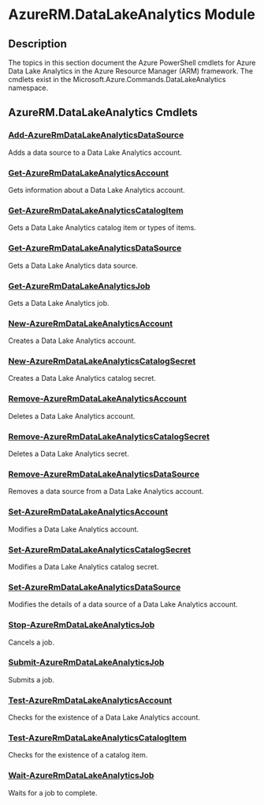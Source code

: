 ﻿---
Module Name: AzureRM.DataLakeAnalytics
Module Guid: eca73aa1-a68f-4ceb-9775-70759316a57b
Download Help Link: None
Help Version: 2.0.6.0
Locale: en-US
---

# AzureRM.DataLakeAnalytics Module
## Description
The topics in this section document the Azure PowerShell cmdlets for Azure Data Lake Analytics in the Azure Resource Manager (ARM) framework. The cmdlets exist in the Microsoft.Azure.Commands.DataLakeAnalytics namespace.

## AzureRM.DataLakeAnalytics Cmdlets
### [Add-AzureRmDataLakeAnalyticsDataSource](Add-AzureRmDataLakeAnalyticsDataSource.md)
Adds a data source to a Data Lake Analytics account.

### [Get-AzureRmDataLakeAnalyticsAccount](Get-AzureRmDataLakeAnalyticsAccount.md)
Gets information about a Data Lake Analytics account.

### [Get-AzureRmDataLakeAnalyticsCatalogItem](Get-AzureRmDataLakeAnalyticsCatalogItem.md)
Gets a Data Lake Analytics catalog item or types of items.

### [Get-AzureRmDataLakeAnalyticsDataSource](Get-AzureRmDataLakeAnalyticsDataSource.md)
Gets a Data Lake Analytics data source.

### [Get-AzureRmDataLakeAnalyticsJob](Get-AzureRmDataLakeAnalyticsJob.md)
Gets a Data Lake Analytics job.

### [New-AzureRmDataLakeAnalyticsAccount](New-AzureRmDataLakeAnalyticsAccount.md)
Creates a Data Lake Analytics account.

### [New-AzureRmDataLakeAnalyticsCatalogSecret](New-AzureRmDataLakeAnalyticsCatalogSecret.md)
Creates a Data Lake Analytics catalog secret.

### [Remove-AzureRmDataLakeAnalyticsAccount](Remove-AzureRmDataLakeAnalyticsAccount.md)
Deletes a Data Lake Analytics account.

### [Remove-AzureRmDataLakeAnalyticsCatalogSecret](Remove-AzureRmDataLakeAnalyticsCatalogSecret.md)
Deletes a Data Lake Analytics secret.

### [Remove-AzureRmDataLakeAnalyticsDataSource](Remove-AzureRmDataLakeAnalyticsDataSource.md)
Removes a data source from a Data Lake Analytics account.

### [Set-AzureRmDataLakeAnalyticsAccount](Set-AzureRmDataLakeAnalyticsAccount.md)
Modifies a Data Lake Analytics account.

### [Set-AzureRmDataLakeAnalyticsCatalogSecret](Set-AzureRmDataLakeAnalyticsCatalogSecret.md)
Modifies a Data Lake Analytics catalog secret.

### [Set-AzureRmDataLakeAnalyticsDataSource](Set-AzureRmDataLakeAnalyticsDataSource.md)
Modifies the details of a data source of a Data Lake Analytics account.

### [Stop-AzureRmDataLakeAnalyticsJob](Stop-AzureRmDataLakeAnalyticsJob.md)
Cancels a job.

### [Submit-AzureRmDataLakeAnalyticsJob](Submit-AzureRmDataLakeAnalyticsJob.md)
Submits a job.

### [Test-AzureRmDataLakeAnalyticsAccount](Test-AzureRmDataLakeAnalyticsAccount.md)
Checks for the existence of a Data Lake Analytics account.

### [Test-AzureRmDataLakeAnalyticsCatalogItem](Test-AzureRmDataLakeAnalyticsCatalogItem.md)
Checks for the existence of a catalog item.

### [Wait-AzureRmDataLakeAnalyticsJob](Wait-AzureRmDataLakeAnalyticsJob.md)
Waits for a job to complete.


